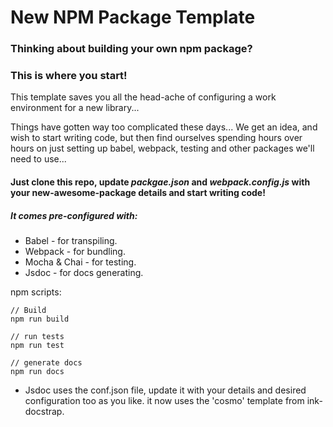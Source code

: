 # New NPM Package Template

### Thinking about building your own npm package? 
### This is where you start!

This template saves you all the head-ache of configuring a work environment for a new library...

Things have gotten way too complicated these days...
We get an idea, and wish to start writing code, but then find ourselves spending hours over hours on just setting up babel, webpack, testing and other packages we'll need to use...

#### Just clone this repo, update *packgae.json* and *webpack.config.js* with your new-awesome-package details and start writing code!

##### It comes pre-configured with:
* Babel - for transpiling.
* Webpack - for bundling.
* Mocha & Chai - for testing.
* Jsdoc - for docs generating.

npm scripts:
```
// Build
npm run build

// run tests
npm run test 

// generate docs
npm run docs
``` 

* Jsdoc uses the conf.json file, update it with your details and desired configuration too as you like. it now uses the 'cosmo' template from ink-docstrap.
